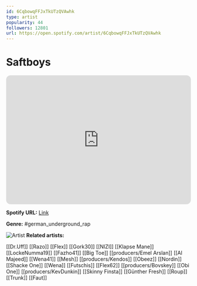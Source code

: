 ```yaml
---
id: 6CqbowqFFJxTkUTzQVAwhk
type: artist
popularity: 44
followers: 12801
url: https://open.spotify.com/artist/6CqbowqFFJxTkUTzQVAwhk
---
```

# Saftboys

<iframe style="border-radius:12px" src="https://open.spotify.com/embed/artist/6CqbowqFFJxTkUTzQVAwhk" width="100%" height="352" frameBorder="0" allowfullscreen="" allow="autoplay; clipboard-write; encrypted-media; fullscreen; picture-in-picture" loading="lazy"></iframe>

**Spotify URL:** [Link](https://open.spotify.com/artist/6CqbowqFFJxTkUTzQVAwhk)

**Genre:**  #german_underground_rap

![Artist](https://i.scdn.co/image/ab6761610000e5eba60713ddbcb635522976c8ea)
**Related artists:**

[[Dr.Uff]]
[[Razo]]
[[Flex]]
[[Gork30]]
[[NIZI]]
[[Klapse Mane]]
[[LockeNumma19]]
[[Fazho41]]
[[Big Toe]]
[[producers/Emel Arslan]]
[[Al Majeed]]
[[Wena41]]
[[Mesh]]
[[producers/Kendos]]
[[Obeez]]
[[Nordin]]
[[Shacke One]]
[[Wena]]
[[Futschis]]
[[Flex62]]
[[producers/Bovskey]]
[[Obi One]]
[[producers/KevDunkin]]
[[Skinny Finsta]]
[[Günther Fresh]]
[[Roup]]
[[Trunk]]
[[Faut]]
